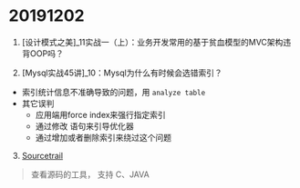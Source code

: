 # 20191202

1. [设计模式之美]_11实战一（上）：业务开发常用的基于贫血模型的MVC架构违背OOP吗？

2. [Mysql实战45讲]_10：Mysql为什么有时候会选错索引？

  - 索引统计信息不准确导致的问题，用 `analyze table`
  - 其它误判
    - 应用端用force index来强行指定索引
    - 通过修改 语句来引导优化器
    - 通过增加或者删除索引来绕过这个问题

3. [Sourcetrail](https://github.com/CoatiSoftware/Sourcetrail)

> 查看源码的工具， 支持 C、JAVA


